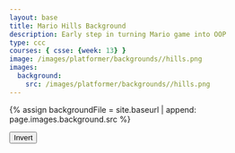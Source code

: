 ```yaml
---
layout: base
title: Mario Hills Background
description: Early step in turning Mario game into OOP
type: ccc
courses: { csse: {week: 13} }
image: /images/platformer/backgrounds//hills.png
images:
  background:
    src: /images/platformer/backgrounds//hills.png
---
```

<!-- Liquid code, run by Jekyll, used to define location of asset(s) -->
{% assign backgroundFile = site.baseurl | append: page.images.background.src %}

<style>
    #controls {
        position: relative;
        z-index: 2; /*Ensure the controls are on top*/
    }
</style>

<!-- Prepare DOM elements -->
<!-- Wrap both the dog canvas and controls in a container div -->
<div id="canvasContainer">
    <div id="controls"> <!-- Controls -->
        <!-- Background controls -->
        <button id="toggleCanvasEffect">Invert</button>
    </div>
</div>

<script type="module">
    import GameEnv from '{{site.baseurl}}/assets/js/mario/GameEnv.js';
    import GameObject from '{{site.baseurl}}/assets/js/mario/GameObject.js';
    import Background from '{{site.baseurl}}/assets/js/mario/Background.js';

    // Create a function to load an image and return a Promise
    async function loadImage(src) {
        return new Promise((resolve, reject) => {
        const image = new Image();
        image.src = src;
        image.onload = () => resolve(image);
        image.onerror = reject;
        });
    }

    // Game loop
    function gameLoop() {
        GameEnv.update();
        requestAnimationFrame(gameLoop);  // cycle game, aka recursion
    }

    // Window resize
    window.addEventListener('resize', function () {
        GameEnv.resize();
    });

    // Toggle "canvas filter property" between alien and normal
    toggleCanvasEffect.addEventListener("click", function () {
        GameEnv.toggleInvert();
    });
  
    // Setup and store Game Objects
    async function setupGame() {
        try {
            // Open image files for Game Objects
            const [backgroundImg, vaderImg] = await Promise.all([
                loadImage('{{backgroundFile}}'),
            ]);

            // Setup Globals
            GameEnv.gameSpeed = 2;
            GameEnv.gravity = 3;

            // Prepare HTML with Background Canvas
            const backgroundCanvas = document.createElement("canvas");
            backgroundCanvas.id = "background";
            document.querySelector("#canvasContainer").appendChild(backgroundCanvas);
            // Background object
            const backgroundSpeedRatio = 0
            new Background(backgroundCanvas, backgroundImg, backgroundSpeedRatio);  // Background Class calls GameObject Array which stores the instance

        // Trap errors on failed image loads
        } catch (error) {
            console.error('Failed to load one or more images:', error);
        }
    }
  
    // Call and wait for Game Objects to be ready
    await setupGame();

    // Trigger a resize at start up
    window.dispatchEvent(new Event('resize'));
    toggleCanvasEffect.dispatchEvent(new Event('click'));

    // Start the game
    gameLoop();

</script>
